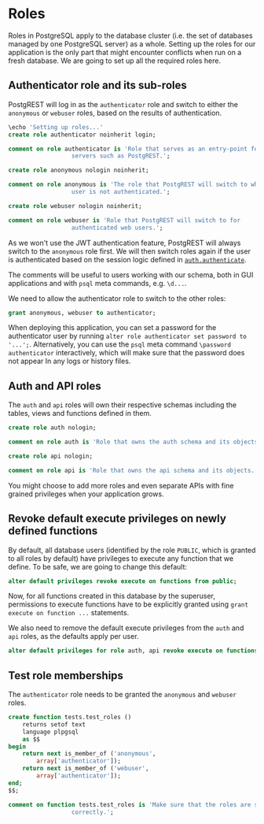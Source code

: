 # Roles

Roles in PostgreSQL apply to the database cluster (i.e. the set of databases
managed by one PostgreSQL server) as a whole. Setting up the roles for our
application is the only part that might encounter conflicts when run on a fresh
database. We are going to set up all the required roles here.

## Authenticator role and its sub-roles

PostgREST will log in as the `authenticator` role and switch to either the
`anonymous` or `webuser` roles, based on the results of authentication.

```sql
\echo 'Setting up roles...'
create role authenticator noinherit login;

comment on role authenticator is 'Role that serves as an entry-point for API
                  servers such as PostgREST.';

create role anonymous nologin noinherit;

comment on role anonymous is 'The role that PostgREST will switch to when a
                  user is not authenticated.';

create role webuser nologin noinherit;

comment on role webuser is 'Role that PostgREST will switch to for
                  authenticated web users.';

```

As we won't use the JWT authentication feature, PostgREST will always switch
to the `anonymous` role first. We will then switch roles again if the user
is authenticated based on the session logic defined in
[`auth.authenticate`](#authentication-hook).

The comments will be useful to users working with our schema, both in GUI
applications and with `psql` meta commands, e.g. `\d...`.

We need to allow the authenticator role to switch to the other roles:

```sql
grant anonymous, webuser to authenticator;

```

When deploying this application, you can set a password for the authenticator
user by running `alter role authenticator set password to '...';`.
Alternatively, you can use the `psql` meta command `\password authenticator`
interactively, which will make sure that the password does not appear In any
logs or history files.

## Auth and API roles

The `auth` and `api` roles will own their respective schemas including the
tables, views and functions defined in them.

```sql
create role auth nologin;

comment on role auth is 'Role that owns the auth schema and its objects.';

create role api nologin;

comment on role api is 'Role that owns the api schema and its objects.';

```

You might choose to add more roles and even separate APIs with fine grained
privileges when your application grows.

## Revoke default execute privileges on newly defined functions

By default, all database users (identified by the role `PUBLIC`, which is
granted to all roles by default) have privileges to execute any function that
we define. To be safe, we are going to change this default:

```sql
alter default privileges revoke execute on functions from public;

```

Now, for all functions created in this database by the superuser, permissions
to execute functions have to be explicitly granted using `grant execute on function ...` statements.

We also need to remove the default execute privileges from the `auth` and `api`
roles, as the defaults apply per user.

```sql
alter default privileges for role auth, api revoke execute on functions from public;

```

## Test role memberships

The `authenticator` role needs to be granted the `anonymous` and `webuser`
roles.

```sql
create function tests.test_roles ()
    returns setof text
    language plpgsql
    as $$
begin
    return next is_member_of ('anonymous',
        array['authenticator']);
    return next is_member_of ('webuser',
        array['authenticator']);
end;
$$;

comment on function tests.test_roles is 'Make sure that the roles are set up
                  correctly.';

```
